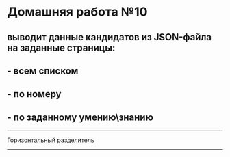 # Домашняя работа №10

## выводит данные кандидатов из JSON-файла на заданные страницы:  
##                     - всем списком 
##                     - по номеру
##                     - по заданному умению\знанию

***
Горизонтальный разделитель
***
